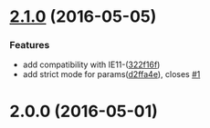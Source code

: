 <a name="2.1.0"></a>
# [2.1.0](https://github.com/fczbkk/UrlMatch/compare/v2.0.0...v2.1.0) (2016-05-05)


### Features

* add compatibility with IE11-([322f16f](https://github.com/fczbkk/UrlMatch/commit/322f16f))
* add strict mode for params([d2ffa4e](https://github.com/fczbkk/UrlMatch/commit/d2ffa4e)), closes [#1](https://github.com/fczbkk/UrlMatch/issues/1)



<a name="2.0.0"></a>
# 2.0.0 (2016-05-01)



